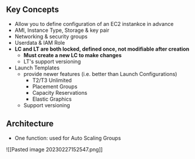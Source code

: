 
## Key Concepts

- Allow you to define configuration of an EC2 instankce in advance
- AMI, Instance Type, Storage & key pair
- Networking & security groups
- Userdata & IAM Role
- **LC and LT are both locked, defined once, not modifiable after creation**
	- **Must create a new LC to make changes**
	- LT's support versioning
- Launch Templates 
	- provide newer features (i.e. better than Launch Configurations)
		- T2/T3 Unlimited
		- Placement Groups
		- Capacity Reservations
		- Elastic Graphics
	- Support versioning

## Architecture

- One function: used for Auto Scaling Groups

![[Pasted image 20230227152547.png]]